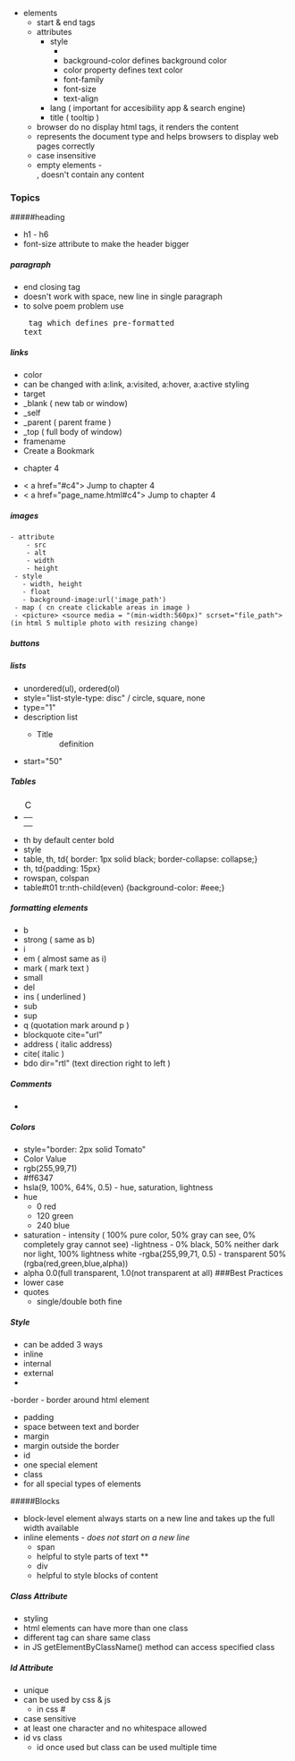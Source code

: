 - elements
    - start & end tags
     - attributes
        - style 
            - <tagname style="property: value;">
            - background-color defines background color
            - color property defines text color 
            - font-family
            - font-size
            - text-align
        - lang ( important for accesibility app & search engine) 
        - title ( tooltip ) 
    - browser do no display html tags, it renders the content 
    - <!Doctype> represents the document type and helps browsers to display web pages correctly
    - case insensitive 
    - empty elements - <br/>, doesn't contain any content
    
    
### Topics
#####heading
 - h1 - h6
 - font-size attribute to make the header bigger
##### paragraph
 - end closing tag
 - doesn't work with space, new line in single paragraph
 - to solve poem problem use <pre> tag which defines pre-formatted text
##### links
 - color
  - can be changed with a:link, a:visited, a:hover, a:active styling 
 - target
  - _blank ( new tab or window) 
  - _self 
  - _parent ( parent frame ) 
  - _top ( full body of window)
  - framename
 - Create a Bookmark
  - <p id="c4"> chapter 4 </p>
  - < a href="#c4"> Jump to chapter 4</a>
  - < a href="page_name.html#c4"> Jump to chapter 4</a>
  
##### images 
    - attribute
        - src
        - alt 
        - width
        - height
     - style
       - width, height 
       - float
       - background-image:url('image_path')
     - map ( cn create clickable areas in image ) 
     - <picture> <source media = "(min-width:560px)" scrset="file_path"> (in html 5 multiple photo with resizing change) 
      
##### buttons
##### lists
 - unordered(ul), ordered(ol)
 - style="list-style-type: disc" / circle, square, none
 - type="1"
 - description list 
     - <dl><dt>Title</dt><dd>definition</dd></dl>
 - start="50"
 
##### Tables
 - <table><caption>C</caption><tr><th></tr><tr><td></td></tr></table> 
 - th by default center bold
 - style 
  - table, th, td{ border: 1px solid black; border-collapse: collapse;}
  - th, td{padding: 15px}
  - rowspan, colspan
  - table#t01 tr:nth-child(even) {background-color: #eee;}
  
##### formatting elements
 - b 
 - strong ( same as b)
 - i
 - em ( almost same as i)
 - mark ( mark text ) 
 - small
 - del
 - ins ( underlined ) 
 - sub
 - sup
 - q (quotation mark around p ) 
 - blockquote cite="url"
 - address ( italic address) 
 - cite( italic ) 
 - bdo dir="rtl" (text direction right to left ) 
##### Comments
 - <!-- comments -->
##### Colors
 - style="border: 2px solid Tomato"
 - Color Value
  - rgb(255,99,71)
  - #ff6347
  - hsla(9, 100%, 64%, 0.5)  - hue, saturation, lightness
   - hue
      - 0 red
      - 120 green
      - 240 blue
   - saturation
    - intensity ( 100% pure color, 50% gray can see, 0% completely gray cannot see)
   -lightness
    - 0% black, 50% neither dark nor light, 100% lightness white
  -rgba(255,99,71, 0.5)  - transparent 50% (rgba(red,green,blue,alpha))
   - alpha 0.0(full transparent, 1.0(not transparent at all) 
###Best Practices
- lower case 
- quotes
    - single/double both fine
##### Style
 - can be added 3 ways
  - inline
  - internal
  - external
   - <link rel="stylesheet" href="style.css">
   -border
    - border around html element
   - padding
   - space between text and border
  - margin
   - margin outside the border
  - id
   - one special element
  - class
   - for all special types of elements
   
#####Blocks
 - block-level element always starts on a new line and takes up the full width available 
 - inline elements - *does not start on a new line*  
     - span
      - helpful to style parts of text **
     - div 
      - helpful to style blocks of content 
##### Class Attribute
 - styling 
 - html elements can have more than one class 
 - different tag can share same class 
 - in JS getElementByClassName() method can access specified class 
##### Id Attribute 
 - unique 
 - can be used by css & js
     - in css #
 - case sensitive 
 - at least one character and no whitespace allowed
 - id vs class
     - id once used but class can be used multiple time